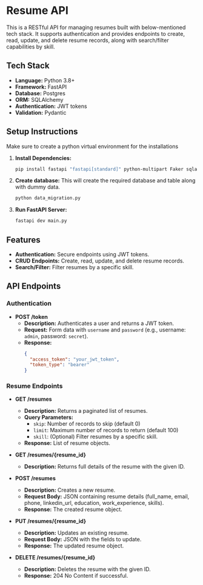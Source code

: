 # Resume API

This is a RESTful API for managing resumes built with below-mentioned tech stack.
It supports authentication and provides endpoints to create, read, update, and delete resume records, 
along with search/filter capabilities by skill.

## Tech Stack
- **Language:** Python 3.8+
- **Framework:** FastAPI
- **Database:** Postgres
- **ORM:** SQLAlchemy
- **Authentication:** JWT tokens
- **Validation:** Pydantic


## Setup Instructions
Make sure to create a python virtual environment for the installations
1. **Install Dependencies:**  
   ```bash
   pip install fastapi "fastapi[standard]" python-multipart Faker sqlalchemy psycopg2 asyncpg pydantic python-jose[cryptography]

2. **Create database:**  This will create the required database and table along with dummy data.
   ```bash
   python data_migration.py

3. **Run FastAPI Server:**  
   ```bash
   fastapi dev main.py


## Features
- **Authentication:** Secure endpoints using JWT tokens.
- **CRUD Endpoints:** Create, read, update, and delete resume records.
- **Search/Filter:** Filter resumes by a specific skill.


## API Endpoints

### Authentication
- **POST /token**  
  - **Description:** Authenticates a user and returns a JWT token.
  - **Request:** Form data with `username` and `password` (e.g., username: `admin`, password: `secret`).
  - **Response:**  
    ```json
    {
      "access_token": "your_jwt_token",
      "token_type": "bearer"
    }
    ```

### Resume Endpoints
- **GET /resumes**  
  - **Description:** Returns a paginated list of resumes.
  - **Query Parameters:**
    - `skip`: Number of records to skip (default 0)
    - `limit`: Maximum number of records to return (default 100)
    - `skill`: (Optional) Filter resumes by a specific skill.
  - **Response:** List of resume objects.

- **GET /resumes/{resume_id}**  
  - **Description:** Returns full details of the resume with the given ID.

- **POST /resumes**  
  - **Description:** Creates a new resume.
  - **Request Body:** JSON containing resume details (full_name, email, phone, linkedin_url, education, work_experience, skills).
  - **Response:** The created resume object.

- **PUT /resumes/{resume_id}**  
  - **Description:** Updates an existing resume.
  - **Request Body:** JSON with the fields to update.
  - **Response:** The updated resume object.

- **DELETE /resumes/{resume_id}**  
  - **Description:** Deletes the resume with the given ID.
  - **Response:** 204 No Content if successful.

